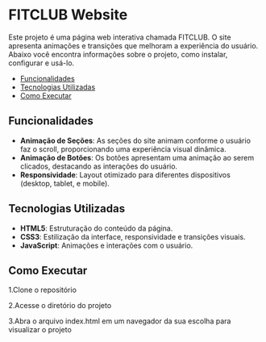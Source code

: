 # FITCLUB Website

Este projeto é uma página web interativa chamada FITCLUB. O site apresenta animações e transições que melhoram a experiência do usuário. Abaixo você encontra informações sobre o projeto, como instalar, configurar e usá-lo.

- [Funcionalidades](#funcionalidades)
- [Tecnologias Utilizadas](#tecnologias-utilizadas)
- [Como Executar](#como-executar)

## Funcionalidades
- **Animação de Seções**: As seções do site animam conforme o usuário faz o scroll, proporcionando uma experiência visual dinâmica.
- **Animação de Botões**: Os botões apresentam uma animação ao serem clicados, destacando as interações do usuário.
- **Responsividade**: Layout otimizado para diferentes dispositivos (desktop, tablet, e mobile).

## Tecnologias Utilizadas
- **HTML5**: Estruturação do conteúdo da página.
- **CSS3**: Estilização da interface, responsividade e transições visuais.
- **JavaScript**: Animações e interações com o usuário.

## Como Executar
1.Clone o repositório

2.Acesse o diretório do projeto

3.Abra o arquivo index.html em um navegador da sua escolha para visualizar o projeto